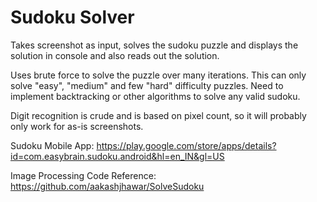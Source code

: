 # Sudoku Solver

Takes screenshot as input, solves the sudoku puzzle and displays the solution in console and also reads out the solution.

Uses brute force to solve the puzzle over many iterations. This can only solve "easy", "medium" and few "hard" difficulty puzzles. 
Need to implement backtracking or other algorithms to solve any valid sudoku.

Digit recognition is crude and is based on pixel count, so it will probably only work for as-is screenshots.

Sudoku Mobile App:
https://play.google.com/store/apps/details?id=com.easybrain.sudoku.android&hl=en_IN&gl=US

Image Processing Code Reference:
https://github.com/aakashjhawar/SolveSudoku